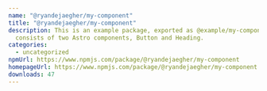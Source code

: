 ```yaml
---
name: "@ryandejaegher/my-component"
title: "@ryandejaegher/my-component"
description: This is an example package, exported as @example/my-component. It
  consists of two Astro components, Button and Heading.
categories:
  - uncategorized
npmUrl: https://www.npmjs.com/package/@ryandejaegher/my-component
homepageUrl: https://www.npmjs.com/package/@ryandejaegher/my-component
downloads: 47
---
```

